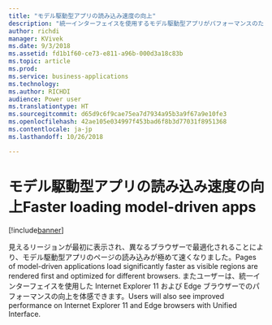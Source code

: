 ```yaml
---
title: "モデル駆動型アプリの読み込み速度の向上"
description: "統一インターフェイスを使用するモデル駆動型アプリがパフォーマンスのために最適化されました"
author: richdi
manager: KVivek
ms.date: 9/3/2018
ms.assetid: fd1b1f60-ce73-e811-a96b-000d3a18c83b
ms.topic: article
ms.prod: 
ms.service: business-applications
ms.technology: 
ms.author: RICHDI
audience: Power user
ms.translationtype: HT
ms.sourcegitcommit: d65d9c6f9cae75ea7d7934a95b3a9f67a9e10fe3
ms.openlocfilehash: 42ae105e034997f453bad6f8b3d77031f8951368
ms.contentlocale: ja-jp
ms.lasthandoff: 10/26/2018

---
```

# <a name="faster-loading-model-driven-apps"></a><span data-ttu-id="424f1-103">モデル駆動型アプリの読み込み速度の向上</span><span class="sxs-lookup"><span data-stu-id="424f1-103">Faster loading model-driven apps</span></span>


[!include[banner](../../includes/banner.md)]

<span data-ttu-id="424f1-104">見えるリージョンが最初に表示され、異なるブラウザーで最適化されることにより、モデル駆動型アプリのページの読み込みが極めて速くなりました。</span><span class="sxs-lookup"><span data-stu-id="424f1-104">Pages of model-driven applications load significantly faster as visible regions are rendered first and optimized for different browsers.</span></span> <span data-ttu-id="424f1-105">またユーザーは、統一インターフェイスを使用した Internet Explorer 11 および Edge ブラウザーでのパフォーマンスの向上を体感できます。</span><span class="sxs-lookup"><span data-stu-id="424f1-105">Users will also see improved performance on Internet Explorer 11 and Edge browsers with Unified Interface.</span></span>


